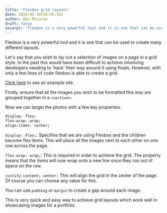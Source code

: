 ```yaml
---
title: 'Flexbox grid layouts'
date: 2019-02-14T10:56:16Z
author: Ben McLaren
draft: false
excerpt: 'Flexbox is a very powerful tool and it is one that can be used to create layouts as well as responsive navigation bars.'
---
```


Flexbox is a very powerful tool and it is one that can be used to create many different layouts.

Let's say that you wish to lay out a selection of images on a page in a grid style. In the past this would have been difficult to achieve inlvolving developers needing to 'hack' their way around it using floats. However, with only a few lines of code flexbox is able to create a grid.

<a class="email" href="https://boycefolio.superhi.com/" target="_blank">Click here</a> to see an example site.

Firstly, ensure that all the images you wish to be formatted this way are grouped together in a `<section>`.

Now we can target the photos with a few key properties.

```css
display: flex;
flex-wrap: wrap;
align-items: center;
```

`display: Flex;`: Specifies that we are using Flexbox and the children become flex items. This will place all the images next to each other on one row across the page.

`flex-wrap: wrap;`: This is required in order to achieve the grid. The property means that the items will now wrap onto a new line once they run out of space on the row.

`justify-content; center:` This will align the grid in the center of the page. Of course you can choose any value for this.

You can use `padding` or `margin` to create a gap around each image.

This is very quick and easy way to achieve grid layouts which work well in showcasing images for a portfolio.
